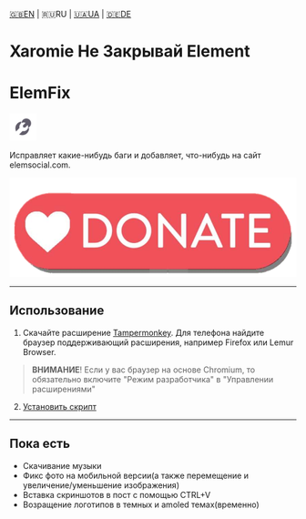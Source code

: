 [🇬🇧EN](https://github.com/Erinator-Lab/elemfix/) | 🇷🇺RU | [🇺🇦UA](https://github.com/Erinator-Lab/elemfix/blob/main/md_lang/UA.md) | [🇩🇪DE](https://github.com/Erinator-Lab/elemfix/blob/main/md_lang/DE.md)

# Xaromie Не Закрывай Element

# ElemFix
![icon](https://raw.githubusercontent.com/Erinator-Lab/elemfix/refs/heads/main/md_content/icon.png)

Исправляет какие-нибудь баги и добавляет, что-нибудь на сайт elemsocial.com.

[![donate](https://raw.githubusercontent.com/Erinator-Lab/elemfix/refs/heads/main/md_content/donate.png)](https://github.com/Erinator-Lab/Erinator-Lab?tab=readme-ov-file#%D0%B4%D0%BE%D0%BD%D0%B0%D1%82donate)

---
## Использование
1) Скачайте расширение [Tampermonkey](https://tampermonkey.net/). Для телефона найдите браузер поддерживающий расширения, например Firefox или Lemur Browser.
>**ВНИМАНИЕ**! Если у вас браузер на основе Chromium, то обязательно включите "Режим разработчика" в "Управлении расширениями"
2) [Установить скрипт](https://raw.githubusercontent.com/Erinator-Lab/elemfix/refs/heads/main/ElemFix.user.js)
---
## Пока есть
* Скачивание музыки
* Фикс фото на мобильной версии(а также перемещение и увеличение/уменьшение изображения)
* Вставка скриншотов в пост с помощью CTRL+V
* Возращение логотипов в темных и amoled темах(временно)
